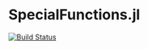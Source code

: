 SpecialFunctions.jl
===================

[![Build Status](https://travis-ci.org/nolta/SpecialFunctions.svg?branch=master)](https://travis-ci.org/nolta/SpecialFunctions)

